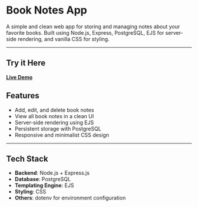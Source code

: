 # Book Notes App

A simple and clean web app for storing and managing notes about your favorite books. Built using Node.js, Express, PostgreSQL, EJS for server-side rendering, and vanilla CSS for styling.
___________________

## Try it Here

[**Live Demo**](https://book-notes-3.onrender.com)

## Features

- Add, edit, and delete book notes
- View all book notes in a clean UI
- Server-side rendering using EJS
- Persistent storage with PostgreSQL
- Responsive and minimalist CSS design

---

## Tech Stack

- **Backend**: Node.js + Express.js  
- **Database**: PostgreSQL  
- **Templating Engine**: EJS  
- **Styling**: CSS  
- **Others**: dotenv for environment configuration


